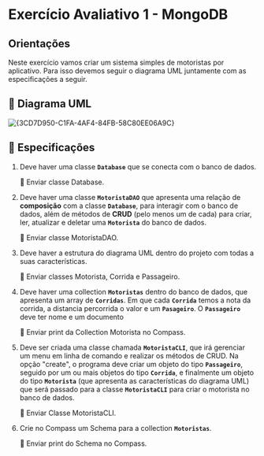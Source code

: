 # Exercício Avaliativo 1 - MongoDB

## Orientações

Neste exercício vamos criar um sistema simples de motoristas por aplicativo. Para isso devemos seguir o diagrama UML  juntamente com as especificações a seguir.

## 📏 Diagrama UML

![{3CD7D950-C1FA-4AF4-84FB-58C80EE06A9C}](https://github.com/user-attachments/assets/fdbf4e71-f63e-4762-8bbf-fec89a421b70)


## 🧾 Especificações

1. Deve haver uma classe **`Database`** que se conecta com o banco de dados. 
    
    <aside>
    📎 Enviar classe Database.
    
    </aside>
    
2. Deve haver uma classe **`MotoristaDAO`** que apresenta uma relação de **composição** com a classe **`Database`**, para interagir com o banco de dados, além de métodos de **CRUD** (pelo menos um de cada) para criar, ler, atualizar e deletar uma **`Motorista`** do banco de dados.
    
    <aside>
    📎 Enviar classe MotoristaDAO.
    </aside>
    
3. Deve haver a estrutura do diagrama UML dentro do projeto com todas a suas características.
    
    <aside>
    📎 Enviar classes Motorista, Corrida e Passageiro.
    </aside>
    
4. Deve haver uma collection **`Motoristas`** dentro do banco de dados, que apresenta um array de **`Corridas`**. Em que cada **`Corrida`** temos a nota da corrida, a distancia percorrida o valor e um **`Pasageiro`**. O **`Passageiro`** deve ter nome e um documento
    
    <aside>
    📎 Enviar print da Collection Motorista no Compass.
    </aside>
    
5. Deve ser criada uma classe chamada **`MotoristaCLI`**, que irá gerenciar um menu em linha de comando e realizar os métodos de CRUD. Na opção "create", o programa deve criar um objeto do tipo **`Passageiro`**, seguido por um ou mais objetos do tipo **`Corrida`**, e finalmente um objeto do tipo **`Motorista`** (que apresenta as características do diagrama UML) que será passado para a classe **`MotoristaCLI`** para criar o motorista no banco de dados.
    
    <aside>
    📎 Enviar Classe MotoristaCLI.
    </aside>
    
6. Crie no Compass um Schema para a collection **`Motoristas`**.
    
    <aside>
    📎 Enviar print do Schema no Compass.
    </aside>
